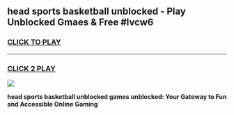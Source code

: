 
## head sports basketball unblocked - Play Unblocked Gmaes & Free #lvcw6
<h3>
<a href="https://news.freeplayer.one?title=head_sports_basketball_unblocked&ref=26F">CLICK TO PLAY</a></h3>
<hr>

<h3>
<a href="https://news.freeplayer.one?title=head_sports_basketball_unblocked&ref=26F">CLICK 2 PLAY</a>
  
</h3>

<a href="https://news.freeplayer.one?title=head_sports_basketball_unblocked&ref=26F/"><img src="https://clearcache.store/games.png"></a>


**head sports basketball unblocked games unblocked: Your Gateway to Fun and Accessible Online Gaming**
